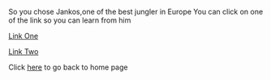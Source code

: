 So you chose Jankos,one of the best jungler in Europe
You can click on one of the link so you can learn from him

[Link One](https://www.youtube.com/watch?v=BV39I1NyWaQ)

[Link Two](https://www.youtube.com/watch?v=hWleGkt9mwY)

Click [here](home.md) to go back to home page